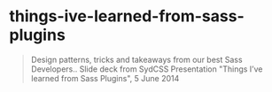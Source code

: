 # things-ive-learned-from-sass-plugins

> Design patterns, tricks and takeaways from our best Sass Developers..
> Slide deck from SydCSS Presentation "Things I’ve learned from Sass Plugins", 5 June 2014